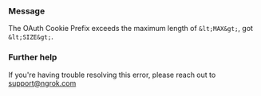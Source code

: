 
### Message
The OAuth Cookie Prefix exceeds the maximum length of `&lt;MAX&gt;`, got `&lt;SIZE&gt;`.

### Further help
If you're having trouble resolving this error, please reach out to [support@ngrok.com](mailto:support@ngrok.com?subject=Help%20with%20ERR_NGROK_7136)

